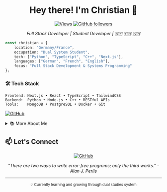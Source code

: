 <div align="center">

# Hey there! I'm Christian 👋
[![Views](https://komarev.com/ghpvc/?username=Muddyblack&color=6366F1)](https://github.com/Muddyblack)
[![GitHub followers](https://img.shields.io/github/followers/Muddyblack?style=social)](https://github.com/Muddyblack)

*Full Stack Developer | Student Developer | 🇩🇪 🇫🇷 🇬🇧*
</div>

```typescript
const christian = {
    location: "Germany/France",
    occupation: "Dual System Student",
    tech: ["Python", "TypeScript", "C++", "Next.js"],
    languages: ["German", "French", "English"],
    focus: "Full Stack Development & Systems Programming"
};
```

### 🛠️ Tech Stack
```
Frontend: Next.js • React • TypeScript • TailwindCSS
Backend:  Python • Node.js • C++ • RESTful APIs
Tools:    MongoDB • PostgreSQL • Docker • Git
```

[![GitHub](https://img.shields.io/badge/-GitHub-24292F?style=for-the-badge&logo=github&logoColor=white)](https://github.com/Muddyblack)

<details>
<summary>📚 More About Me</summary>

## 📊 Current Focus Areas
```mermaid
graph LR
    A[Student Projects] --> B[Systems Programming]
    A --> C[Web Development]
    B --> D[C++]
    B --> E[Performance Optimization]
    C --> F[Next.js]
    C --> G[TypeScript]
```

## 🎮 Fun facts
```javascript
const developmentStyle = {
    favoriteEditor: "VS Code with vim keybindings",
    debuggingTool: "console.log('🔍')",
    architecturePhilosophy: "KISS - Keep It Simple, Stupid",
    motto: "It's not a bug, it's an undocumented feature!"
};
```

## 🎯 Current Learning Goals
- Advanced System Design Patterns
- Cloud Architecture (AWS/GCP)
- Performance Optimization Techniques
- Microservices Architecture

## 💡 Featured Projects
| Project Type | Tech Stack | Status |
|-------------|------------|---------|
| System Tools | C++, CMake | 🟢 Active |
| Web Apps | Next.js, TypeScript | 🟢 Active |
| Backend Services | Python, Node.js | 🟡 Maintenance |

**Daily Schedule**
```text
🌙 Night    ⣿⣿⣿⣿⣿⣿⣿⣿⣿⣿⣀⣀⣀⣀⣀⣀⣀⣀  43%
🌅 Morning  ⣿⣿⣿⣿⣿⣿⣿⣀⣀⣀⣀⣀⣀⣀⣀⣀⣀⣀  30%
🌃 Evening  ⣿⣿⣿⣿⣿⣀⣀⣀⣀⣀⣀⣀⣀⣀⣀⣀⣀⣀  22%
🌙 Day      ⣿⣿⣀⣀⣀⣀⣀⣀⣀⣀⣀⣀⣀⣀⣀⣀⣀⣀  5%
```
</details>

## 📫 Let's Connect

<div align="center">

[![GitHub](https://img.shields.io/badge/-GitHub-24292F?style=for-the-badge&logo=github&logoColor=white)](https://github.com/Muddyblack)

*"There are two ways to write error-free programs; only the third works." - Alan J. Perlis*

</div>

---
<div align="center">
<sub>💡 Currently learning and growing through dual studies system</sub>
</div>

